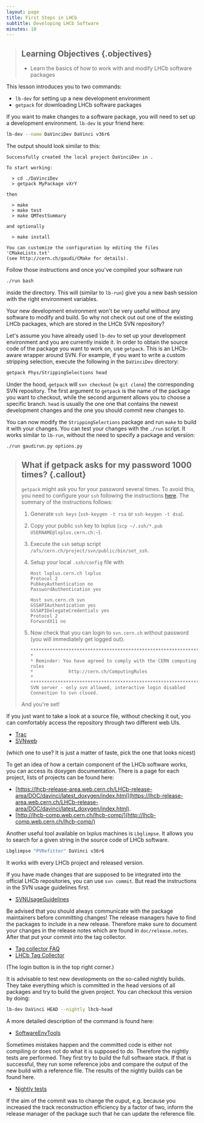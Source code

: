 ```yaml
---
layout: page
title: First Steps in LHCb
subtitle: Developing LHCb Software
minutes: 10
---
```


> ## Learning Objectives {.objectives}
> * Learn the basics of how to work with and modify LHCb software packages

This lesson introduces you to two commands:

 - `lb-dev` for setting up a new development environment
 - `getpack` for downloading LHCb software packages

If you want to make changes to a software package, you will need to set up a development environment. `lb-dev` is your friend here:

```bash
lb-dev --name DaVinciDev DaVinci v36r6
```

The output should look similar to this:

```
Successfully created the local project DaVinciDev in .

To start working:

  > cd ./DaVinciDev
  > getpack MyPackage vXrY

then

  > make
  > make test
  > make QMTestSummary

and optionally

  > make install

You can customize the configuration by editing the files 'CMakeLists.txt'
(see http://cern.ch/gaudi/CMake for details).
```

Follow those instructions and once you've compiled your software run

```bash
./run bash
```

inside the directory. This will (similar to `lb-run`) give you a new bash session with the right environment variables.

Your new development environment won't be very useful without any software to modify and build.
So why not check out out one of the existing LHCb packages, which are stored in the LHCb SVN repository?

Let's assume you have already used `lb-dev` to set up your development environment and you are currently inside it.
In order to obtain the source code of the package you want to work on, use `getpack`.
This is an LHCb-aware wrapper around SVN.
For example, if you want to write a custom stripping selection, execute the following in the `DaVinciDev` directory:

```bash
getpack Phys/StrippingSelections head
```

Under the hood, `getpack` will `svn checkout` (≈ `git clone`) the corresponding SVN repository.
The first argument to `getpack` is the name of the package you want to checkout, while the second argument allows you to choose a specific branch.
`head` is usually the one one that contains the newest development changes and the one you should commit new changes to.

You can now modify the `StrippingSelections` package and run `make` to build it with your changes.
You can test your changes with the `./run` script.
It works similar to `lb-run`, without the need to specify a package and version:
```bash
./run gaudirun.py options.py
```

> ## What if getpack asks for my password 1000 times? {.callout}
> `getpack` might ask you for your password several times.
> To avoid this, you need to configure your `ssh` following the
> instructions [here](http://information-technology.web.cern.ch/book/how-start-working-svn/accessing-svn-repository#accessing-sshlinux).
> The summary of the instructions follows:
>
>  1. Generate `ssh keys` (`ssh-keygen -t rsa` or `ssh-keygen -t dsa`).
>  2. Copy your public `ssh` key to lxplus (`scp ~/.ssh/*.pub USERNAME@lxplus.cern.ch:~`).
>  3. Execute the `ssh` setup script `/afs/cern.ch/project/svn/public/bin/set_ssh`.
>  4. Setup your local `.ssh/config` file with
> 
>     ```
>     Host lxplus.cern.ch lxplus 
>     Protocol 2 
>     PubkeyAuthentication no 
>     PasswordAuthentication yes
>     
>     Host svn.cern.ch svn 
>     GSSAPIAuthentication yes 
>     GSSAPIDelegateCredentials yes 
>     Protocol 2 
>     ForwardX11 no
>     ```
>  5. Now check that you can login to `svn.cern.ch` without password (you will immediately get logged out).
>
>     ```
>     ******************************************************************************* 			
>     *                                                                             
>     *	Reminder: You have agreed to comply with the CERN computing rules         
>     *				http://cern.ch/ComputingRules                                 
>     *			                                                                  
>     *******************************************************************************
>     SVN server - only svn allowed, interactive login disabled 
>     Connection to svn closed.
>     ```
>
> And you're set!

If you just want to take a look at a source file, without checking it out, you can comfortably access the repository through two different web UIs.

 * [Trac](https://svnweb.cern.ch/trac/lhcb/)
 * [SVNweb](http://svnweb.cern.ch/world/wsvn/lhcb)

(which one to use? It is just a matter of taste, pick the one that looks nicest)

To get an idea of how a certain component of the LHCb software works, you can access its doxygen documentation.
There is a page for each project, lists of projects can be found here:

 * [https://lhcb-release-area.web.cern.ch/LHCb-release-area/DOC/davinci/latest_doxygen/index.html](https://lhcb-release-area.web.cern.ch/LHCb-release-area/DOC/davinci/latest_doxygen/index.html).
 * [http://lhcb-comp.web.cern.ch/lhcb-comp/](http://lhcb-comp.web.cern.ch/lhcb-comp/)

Another useful tool available on lxplus machines is `Lbglimpse`. It allows you to search for a given string in the source code of LHCb software.
```bash
Lbglimpse "PVRefitter" DaVinci v36r6
```
It works with every LHCb project and released version.

If you have made changes that are supposed to be integrated into the official LHCb repositories, you can use `svn commit`.
But read the instructions in the SVN usage guidelines first.

 * [SVNUsageGuidelines](https://twiki.cern.ch/twiki/bin/view/LHCb/SVNUsageGuidelines)

Be advised that you should always communicate with the package maintainers before committing changes!
The release managers have to find the packages to include in a new release. Therefore make sure
to document your changes in the release notes which are found in `doc/release.notes`.
After that put your commit into the tag collector.

 * [Tag collector FAQ](https://twiki.cern.ch/twiki/bin/view/LHCb/FAQ/TagCollectorFAQ)
 * [LHCb Tag Collector](https://lhcb-tag-collector.web.cern.ch/lhcb-tag-collector/index.html)

(The login button is in the top right corner.)

It is advisable to test new developments on the so-called nightly builds.
They take everything which is committed in the head versions of all packages
and try to build the given project.
You can checkout this version by doing:
```bash
lb-dev DaVinci HEAD --nightly lhcb-head 
```
A more detailed description of the command is found here:

 * [SoftwareEnvTools](https://twiki.cern.ch/twiki/bin/view/LHCb/SoftwareEnvTools)

Sometimes mistakes happen and the committed code is either not compiling or does not do what it is supposed to do.
Therefore the nightly tests are performed. They first try to build the full software stack.
If that is successful, they run some reference jobs and compare the output of the new build with a reference file.
The results of the nightly builds can be found here.

* [Nightly tests](https://buildlhcb.cern.ch/nightlies/)

If the aim of the commit was to change the ouput, e.g. because you increased the
track reconstruction efficiency by a factor of two, inform the release manager of the package
such that he can update the reference file.


